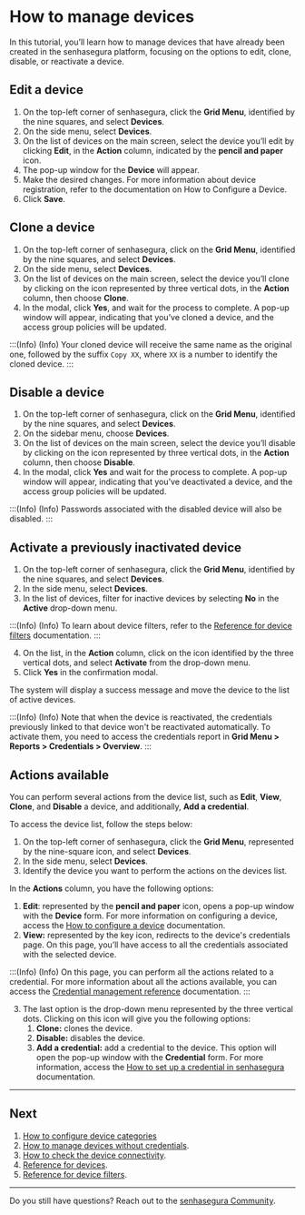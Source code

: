# How to manage devices

In this tutorial, you’ll learn how to manage devices that have already been created in the senhasegura platform, focusing on the options to edit, clone, disable, or reactivate a device.

## Edit a device

1. On the top-left corner of senhasegura, click the **Grid Menu**, identified by the nine squares, and select **Devices**.
2. On the side menu, select **Devices**.
3. On the list of devices on the main screen, select the device you’ll edit by clicking **Edit**, in the **Action** column, indicated by the **pencil and paper** icon.
4. The pop-up window for the **Device** will appear.
5. Make the desired changes. For more information about device registration, refer to the documentation on How to Configure a Device.
6. Click **Save**.

## Clone a device

1. On the top-left corner of senhasegura, click on the **Grid Menu**, identified by the nine squares, and select **Devices**. 
2. On the side menu, select **Devices**. 
3. On the list of devices on the main screen, select the device you’ll clone by clicking on the icon represented by three vertical dots, in the **Action** column, then choose **Clone**. 
4. In the modal, click **Yes**, and wait for the process to complete. A pop-up window will appear, indicating that you’ve cloned a device, and the access group policies will be updated.

:::(Info) (Info)
Your cloned device will receive the same name as the original one, followed by the suffix  `Copy XX`,  where `XX` is a number to identify the cloned device. 
:::

## Disable a device

1. On the top-left corner of senhasegura, click on the **Grid Menu**, identified by the nine squares, and select **Devices**. 
2. On the sidebar menu, choose **Devices**. 
3. On the list of devices on the main screen, select the device you’ll disable by clicking on the icon represented by three vertical dots, in the **Action** column, then choose **Disable**. 
4. In the modal, click **Yes** and wait for the process to complete. A pop-up window will appear, indicating that you’ve deactivated a device, and the access group policies will be updated.

:::(Info) (Info)
Passwords associated with the disabled device will also be disabled.
:::

## Activate a previously inactivated device

1. On the top-left corner of senhasegura, click the **Grid Menu**, identified by the nine squares, and select **Devices**.
2. In the side menu, select **Devices**.
3. In the list of devices, filter for inactive devices by selecting **No** in the **Active** drop-down menu.

:::(Info) (Info)
To learn about device filters, refer to the [Reference for device filters](/v3-33/docs/pam-reference-for-device-filters) documentation.
:::

4. On the list, in the **Action** column, click on the icon identified by the three vertical dots, and select **Activate** from the drop-down menu.
5. Click **Yes** in the confirmation modal.

The system will display a success message and move the device to the list of active devices.

:::(Info) (Info)
Note that when the device is reactivated, the credentials previously linked to that device won't be reactivated automatically. To activate them, you need to access the credentials report in **Grid Menu > Reports > Credentials > Overview**.
:::

## Actions available
You can perform several actions from the device list, such as **Edit**, **View**, **Clone**, and **Disable** a device, and additionally, **Add a credential**.

To access the device list, follow the steps below:

1. On the top-left corner of senhasegura, click the **Grid Menu**, represented by the nine-square icon, and select **Devices**.
2. In the side menu, select **Devices**.
3. Identify the device you want to perform the actions on the devices list.

In the **Actions** column, you have the following options:

1. **Edit**: represented by the **pencil and paper** icon, opens a pop-up window with the **Device** form. For more information on configuring a device, access the [How to configure a device](https://docs.senhasegura.io/v3-33/docs/pam-devices-management) documentation.
2. **View:** represented by the key icon, redirects to the device's credentials page. On this page, you’ll have access to all the credentials associated with the selected device.

:::(Info) (Info)
On this page, you can perform all the actions related to a credential. For more information about all the actions available, you can access the [Credential management reference](https://docs.senhasegura.io/v3-33/docs/pam-credential-management-reference) documentation.
:::

3. The last option is the drop-down menu represented by the three vertical dots. Clicking on this icon will give you the following options:
    1. **Clone:** clones the device.
    2. **Disable:** disables the device.
    3. **Add a credential:** add a credential to the device. This option will open the pop-up window with the **Credential** form. For more information, access the [How to set up a credential in senhasegura](https://docs.senhasegura.io/v3-33/docs/en/pam-how-to-set-up-a-credential-in-senhasegura) documentation.

***

## Next
1. [How to configure device categories](/v3-33/docs/pam-how-to-configure-devices)
2. [How to manage devices without credentials](/v3-33/docs/pam-devices-without-credentials).
3. [How to check the device connectivity](/v3-33/docs/pam-devices-connectivity-test).
4. [Reference for devices](/v3-33/docs/pam-reference-for-devices).
5. [Reference for device filters](/v3-33/docs/pam-reference-for-device-filters).

***

Do you still have questions? Reach out to the [senhasegura Community](https://community.senhasegura.io/).
